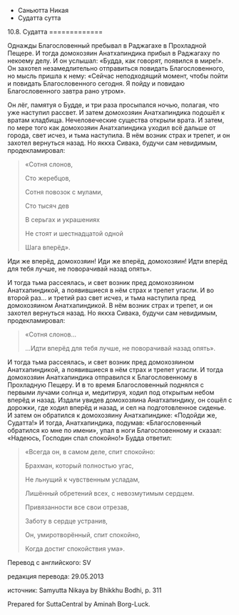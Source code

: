









* Саньютта Никая
* Судатта сутта


10\.8\. Судатта
\=\=\=\=\=\=\=\=\=\=\=\=\=



Однажды Благословенный пребывал в Раджагахе в Прохладной Пещере\. И тогда домохозяин Анатхапиндика прибыл в Раджагаху по некоему делу\. И он услышал: «Будда, как говорят, появился в мире\!»\. Он захотел незамедлительно отправиться повидать Благословенного, но мысль пришла к нему: «Сейчас неподходящий момент, чтобы пойти и повидать Благословенного сегодня\. Я пойду и повидаю Благословенного завтра рано утром»\.


Он лёг, памятуя о Будде, и три раза просыпался ночью, полагая, что уже наступил рассвет\. И затем домохозяин Анатхапиндика подошёл к вратам кладбища\. Нечеловеческие существа открыли врата\. И затем, по мере того как домохозяин Анатхапиндика уходил всё дальше от города, свет исчез, и тьма наступила\. В нём возник страх и трепет, и он захотел вернуться назад\. Но яккха Сивака, будучи сам невидимым, продекламировал:



> «Сотня слонов,  
> 
> Сто жеребцов,  
> 
> Сотня повозок с мулами,  
> 
> Сто тысяч дев  
> 
> В серьгах и украшениях  
> 
> Не стоят и шестнадцатой одной  
> 
> Шага вперёд»\.


Иди же вперёд, домохозяин\! Иди же вперёд, домохозяин\! Идти вперёд для тебя лучше, не поворачивай назад опять»\.


И тогда тьма рассеялась, и свет возник пред домохозяином Анатхапиндикой, а появившиеся в нём страх и трепет угасли\. И во второй раз… и третий раз свет исчез, и тьма наступила пред домохозяином Анатхапиндикой\. В нём возник страх и трепет, и он захотел вернуться назад\. Но яккха Сивака, будучи сам невидимым, продекламировал:



> «Сотня слонов…  
> 
> …Идти вперёд для тебя лучше, не поворачивай назад опять»\.


И тогда тьма рассеялась, и свет возник пред домохозяином Анатхапиндикой, а появившиеся в нём страх и трепет угасли\. И тогда домохозяин Анатхапиндика отправился к Благословенному в Прохладную Пещеру\. И в то время Благословенный поднялся с первыми лучами солнца и, медитируя, ходил под открытым небом вперёд и назад\. Издали увидев домохозяина Анатхапиндику, он сошёл с дорожки, где ходил вперёд и назад, и сел на подготовленное сиденье\. И затем он обратился к домохозяину Анатхапиндике: «Подойди же, Судатта\!» И тогда, Анатхапиндика, подумав: «Благословенный обратился ко мне по имени», упал в ноги Благословенному и сказал: «Надеюсь, Господин спал спокойно\!» Будда ответил:



> «Всегда он, в самом деле, спит спокойно:  
> 
> Брахман, который полностью угас,  
> 
> Не льнущий к чувственным усладам,  
> 
> Лишённый обретений всех, с невозмутимым сердцем\.  
> 
>   
> 
> Привязанности все свои отрезав,  
> 
> Заботу в сердце устранив,  
> 
> Он, умиротворённый, спит спокойно,  
> 
> Когда достиг спокойствия ума»\.



Перевод с английского: SV


редакция перевода: 29\.05\.2013


источник: Samyutta Nikaya by Bhikkhu Bodhi, p\. 311


Prepared for SuttaCentral by Aminah Borg\-Luck\.






